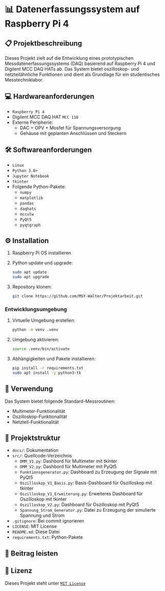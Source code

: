 # 📊 Datenerfassungssystem auf Raspberry Pi 4

## 📋 Projektbeschreibung

Dieses Projekt zielt auf die Entwicklung eines prototypischen Messdatenerfassungssystems (DAQ) basierend auf Raspberry Pi 4 und Digilent MCC DAQ HATs ab. Das System bietet oszilloskop- und netzteilähnliche Funktionen und dient als Grundlage für ein studentisches Messtechniklabor.

## 💻 Hardwareanforderungen

- `Raspberry Pi 4`
- Digilent MCC DAQ HAT `MCC 118`
- Externe Peripherie:
  - DAC + OPV + Mosfet für Spannungsversorgung
  - Gehäuse mit geplanten Anschlüssen und Steckern

## 🛠️ Softwareanforderungen

- `Linux`
- `Python 3.8+`
- `Jupyter Notebook`
- `tkinter`
- Folgende Python-Pakete:
  - `numpy`
  - `matplotlib`
  - `pandas`
  - `daqhats`
  - `mcculw`
  - `PyQt5`
  - `pyqtgraph`

## ⚙️ Installation

1. Raspberry Pi OS installieren
2. Python update und upgrade:

   ```bash
   sudo apt update
   sudo apt upgrade
   ```

3. Repository klonen:

   ```bash
   git clone https://github.com/MSY-Walter/Projektarbeit.git
   ```

### Entwicklungsumgebung

1. Virtuelle Umgebung erstellen:

   ```bash
   python -m venv .venv
   ```

2. Umgebung aktivieren:

   ```bash
   source .venv/bin/activate
   ```

3. Abhängigkeiten und Pakete installieren:

   ```bash
   pip install -r requirements.txt
   sudo apt install -y python3-tk
   ```

## 🚀 Verwendung

Das System bietet folgende Standard-Messroutinen:

- Multimeter-Funktionalität
- Oszilloskop-Funktionalität
- Netzteil-Funktionalität

## 📂 Projektstruktur

- `docs/`: Dokumentation
- `src/`: Quellcode-Verzeichnis
  - `DMM_V1.py`: Dashbord für Multimeter mit tkinter
  - `DMM_V2.py`: Dashbord für Multimeter mit PyQt5
  - `Funktionsgenerator.py`: Dashboard zu Erzeugung der Signale mit PyQt5
  - `Oszilloskop_V1_Basis.py`: Basis-Dashboard für Oszilloskop mit tkinter
  - `Oszilloskop_V1_Erweiterung.py`: Erweiteres Dashboard für Oszilloskop mit tkinter
  - `Oszilloskop_V2.py`: Dashboard für Oszilloskop mit PyQt5
  - `Spannung_Strom_Generator.py`: Datei zu Erzeugung der simulierte Spannung und Strom
- `.gitignore`: Bei commit ignorieren
- `LICENSE`: MIT License
- `README.md`: Diese Datei
- `requirements.txt`: Python-Pakete

## 🤝 Beitrag leisten

## 📜 Lizenz

Dieses Projekt steht unter [`MIT License`](LICENSE)
